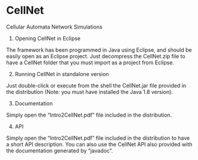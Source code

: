 # CellNet
Cellular Automata Network Simulations

1. Opening CellNet in Eclipse

The framework has been programmed in Java using Eclipse, and should be easily open as an Eclipse project. Just decompress the CellNet.zip file
to have a CellNet folder that you must import as a project from Eclipse.


2. Running CellNet in standalone version

Just double-click or execute from the shell the CellNet.jar file provided in the distribution (Note: you must have installed the Java 1.8 version).


3. Documentation

Simply open the “Intro2CellNet.pdf” file included in the distribution.


4. API

Simply open the “Intro2CellNet.pdf” file included in the distribution to have a short API description. You can also use the CellNet API also
provided with the documentation generated by “javadoc”.
